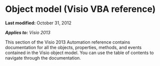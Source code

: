 
# Object model (Visio VBA reference)

 **Last modified:** October 31, 2012

 _**Applies to:** Visio 2013_

This section of the Visio 2013 Automation reference contains documentation for all the objects, properties, methods, and events contained in the Visio object model. You can use the table of contents to navigate through the documentation.

